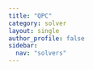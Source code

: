 ```yaml
---
title: "QPC"
category: solver
layout: single
author_profile: false
sidebar:
  nav: "solvers"
---
```

